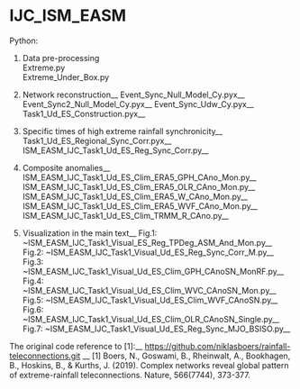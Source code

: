 # IJC_ISM_EASM

Python:
1. Data pre-processing  
    Extreme.py  
    Extreme_Under_Box.py  

2. Network reconstruction__
    Event_Sync_Null_Model_Cy.pyx__
    Event_Sync2_Null_Model_Cy.pyx__
    Event_Sync_Udw_Cy.pyx__
    Task1_Ud_ES_Construction.pyx__

3. Specific times of high extreme rainfall synchronicity__
    Task1_Ud_ES_Regional_Sync_Corr.pyx__
    ISM_EASM_IJC_Task1_Ud_ES_Reg_Sync_Corr.py__

4. Composite anomalies__
    ISM_EASM_IJC_Task1_Ud_ES_Clim_ERA5_GPH_CAno_Mon.py__
    ISM_EASM_IJC_Task1_Ud_ES_Clim_ERA5_OLR_CAno_Mon.py__
    ISM_EASM_IJC_Task1_Ud_ES_Clim_ERA5_W_CAno_Mon.py__
    ISM_EASM_IJC_Task1_Ud_ES_Clim_ERA5_WVF_CAno_Mon.py__
    ISM_EASM_IJC_Task1_Ud_ES_Clim_TRMM_R_CAno.py__

5. Visualization in the main text__
    Fig.1: ~ISM_EASM_IJC_Task1_Visual_ES_Reg_TPDeg_ASM_And_Mon.py__
    Fig.2: ~ISM_EASM_IJC_Task1_Visual_Ud_ES_Reg_Sync_Corr_M.py__
    Fig.3: ~ISM_EASM_IJC_Task1_Visual_Ud_ES_Clim_GPH_CAnoSN_MonRF.py__
    Fig.4: ~ISM_EASM_IJC_Task1_Visual_Ud_ES_Clim_WVC_CAnoSN_Mon.py__
    Fig.5: ~ISM_EASM_IJC_Task1_Visual_Ud_ES_Clim_WVF_CAnoSN.py__
    Fig.6: ~ISM_EASM_IJC_Task1_Visual_Ud_ES_Clim_OLR_CAnoSN_Single.py__
    Fig.7: ~ISM_EASM_IJC_Task1_Visual_Ud_ES_Reg_Sync_MJO_BSISO.py__

The original code reference to [1]:__
https://github.com/niklasboers/rainfall-teleconnections.git
__
[1] Boers, N., Goswami, B., Rheinwalt, A., Bookhagen, B., Hoskins, B., & Kurths, J. (2019). Complex networks reveal global pattern of extreme-rainfall teleconnections. Nature, 566(7744), 373-377.